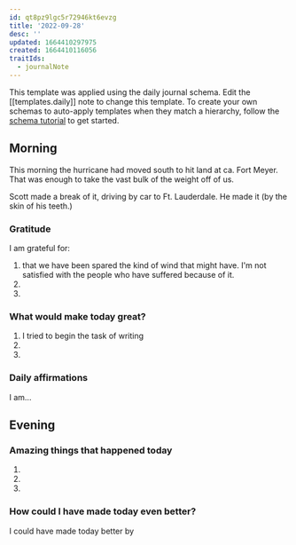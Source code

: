 ```yaml
---
id: qt8pz9lgc5r72946kt6evzg
title: '2022-09-28'
desc: ''
updated: 1664410297975
created: 1664410116056
traitIds:
  - journalNote
---
```

This template was applied using the daily journal schema. Edit the [[templates.daily]] note to change this template.
To create your own schemas to auto-apply templates when they match a hierarchy, follow the [schema tutorial](https://blog.dendron.so/notes/P1DL2uXHpKUCa7hLiFbFA/) to get started.

<!--
Based on the journaling method created by Intelligent Change:
- [Intelligent Change: Our Story](https://www.intelligentchange.com/pages/our-story)
- [The Five Minute Journal](https://www.intelligentchange.com/products/the-five-minute-journal)
-->

## Morning

<!-- Fill out this section after waking up -->
This morning the hurricane had moved south to hit land at ca. Fort Meyer. That was enough to take the vast bulk of the weight off of us. 

Scott made a break of it, driving by car to Ft. Lauderdale. He made it (by the skin of his teeth.)
### Gratitude

I am grateful for:

1. that we have been spared the kind of wind that might have. I'm not satisfied with the people who have suffered because of it.
2.
3.

### What would make today great?

1. I tried to begin the task of writing 
2.
3.

### Daily affirmations

I am...

## Evening

<!-- Fill out this section before going to sleep, reflecting on your day -->

### Amazing things that happened today

1.
2.
3.

### How could I have made today even better?

I could have made today better by
